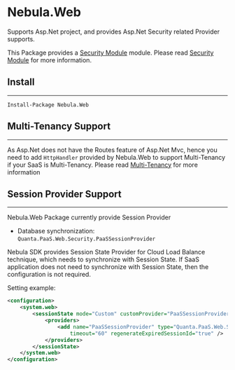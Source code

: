 Nebula.Web
================

Supports Asp.Net project, and provides Asp.Net Security related Provider supports.

This Package provides a [Security Module] module. Please read [Security Module] for more information.

## Install
----------------

    Install-Package Nebula.Web

## Multi-Tenancy Support
----------------

As Asp.Net does not have the Routes feature of Asp.Net Mvc, hence you need to add `HttpHandler` provided by Nebula.Web to support Multi-Tenancy if your SaaS is Multi-Tenancy.
Please read [Multi-Tenancy](../MultiTenancy.md) for more information

## Session Provider Support
----------------

Nebula.Web Package currently provide  Session Provider

* Database synchronization: `Quanta.PaaS.Web.Security.PaaSSessionProvider`

Nebula SDK provides Session State Provider for Cloud Load Balance technique, which needs to synchronize with Session State. If SaaS application does not need to synchronize with Session State, then the configuration is not required.

Setting example:
```xml
<configuration>
	<system.web>
		<sessionState mode="Custom" customProvider="PaaSSessionProvider">
			<providers>
				<add name="PaaSSessionProvider" type="Quanta.PaaS.Web.Security.PaaSSessionProvider"
					timeout="60" regenerateExpiredSessionId="true" />
			</providers>
		</sessionState>
	</system.web>
</configuration>
```

[Security Module]: <Module.Security.md>
